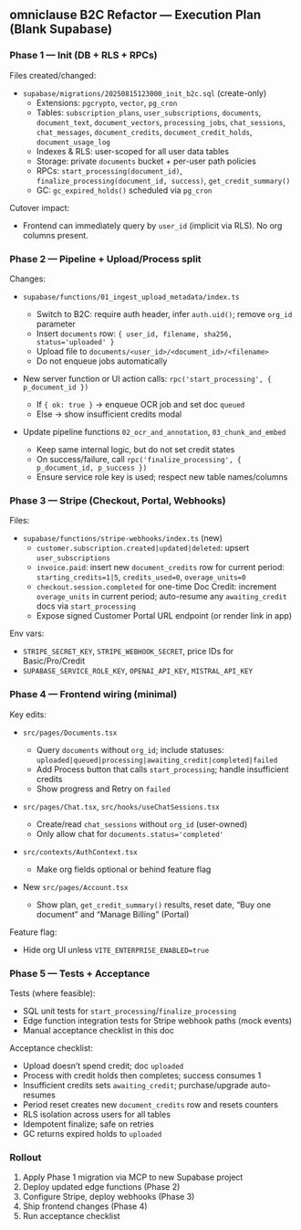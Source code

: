 ## omniclause B2C Refactor — Execution Plan (Blank Supabase)

### Phase 1 — Init (DB + RLS + RPCs)

Files created/changed:
- `supabase/migrations/20250815123000_init_b2c.sql` (create-only)
  - Extensions: `pgcrypto`, `vector`, `pg_cron`
  - Tables: `subscription_plans`, `user_subscriptions`, `documents`, `document_text`, `document_vectors`, `processing_jobs`, `chat_sessions`, `chat_messages`, `document_credits`, `document_credit_holds`, `document_usage_log`
  - Indexes & RLS: user-scoped for all user data tables
  - Storage: private `documents` bucket + per-user path policies
  - RPCs: `start_processing(document_id)`, `finalize_processing(document_id, success)`, `get_credit_summary()`
  - GC: `gc_expired_holds()` scheduled via `pg_cron`

Cutover impact:
- Frontend can immediately query by `user_id` (implicit via RLS). No org columns present.

### Phase 2 — Pipeline + Upload/Process split

Changes:
- `supabase/functions/01_ingest_upload_metadata/index.ts`
  - Switch to B2C: require auth header, infer `auth.uid()`; remove `org_id` parameter
  - Insert `documents` row: `{ user_id, filename, sha256, status='uploaded' }`
  - Upload file to `documents/<user_id>/<document_id>/<filename>`
  - Do not enqueue jobs automatically

- New server function or UI action calls: `rpc('start_processing', { p_document_id })`
  - If `{ ok: true }` → enqueue OCR job and set doc `queued`
  - Else → show insufficient credits modal

- Update pipeline functions `02_ocr_and_annotation`, `03_chunk_and_embed`
  - Keep same internal logic, but do not set credit states
  - On success/failure, call `rpc('finalize_processing', { p_document_id, p_success })`
  - Ensure service role key is used; respect new table names/columns

### Phase 3 — Stripe (Checkout, Portal, Webhooks)

Files:
- `supabase/functions/stripe-webhooks/index.ts` (new)
  - `customer.subscription.created|updated|deleted`: upsert `user_subscriptions`
  - `invoice.paid`: insert new `document_credits` row for current period: `starting_credits=1|5`, `credits_used=0`, `overage_units=0`
  - `checkout.session.completed` for one-time Doc Credit: increment `overage_units` in current period; auto-resume any `awaiting_credit` docs via `start_processing`
  - Expose signed Customer Portal URL endpoint (or render link in app)

Env vars:
- `STRIPE_SECRET_KEY`, `STRIPE_WEBHOOK_SECRET`, price IDs for Basic/Pro/Credit
- `SUPABASE_SERVICE_ROLE_KEY`, `OPENAI_API_KEY`, `MISTRAL_API_KEY`

### Phase 4 — Frontend wiring (minimal)

Key edits:
- `src/pages/Documents.tsx`
  - Query `documents` without `org_id`; include statuses: `uploaded|queued|processing|awaiting_credit|completed|failed`
  - Add Process button that calls `start_processing`; handle insufficient credits
  - Show progress and Retry on `failed`

- `src/pages/Chat.tsx`, `src/hooks/useChatSessions.tsx`
  - Create/read `chat_sessions` without `org_id` (user-owned)
  - Only allow chat for `documents.status='completed'`

- `src/contexts/AuthContext.tsx`
  - Make org fields optional or behind feature flag

- New `src/pages/Account.tsx`
  - Show plan, `get_credit_summary()` results, reset date, “Buy one document” and “Manage Billing” (Portal)

Feature flag:
- Hide org UI unless `VITE_ENTERPRISE_ENABLED=true`

### Phase 5 — Tests + Acceptance

Tests (where feasible):
- SQL unit tests for `start_processing`/`finalize_processing`
- Edge function integration tests for Stripe webhook paths (mock events)
- Manual acceptance checklist in this doc

Acceptance checklist:
- Upload doesn’t spend credit; doc `uploaded`
- Process with credit holds then completes; success consumes 1
- Insufficient credits sets `awaiting_credit`; purchase/upgrade auto-resumes
- Period reset creates new `document_credits` row and resets counters
- RLS isolation across users for all tables
- Idempotent finalize; safe on retries
- GC returns expired holds to `uploaded`

### Rollout

1) Apply Phase 1 migration via MCP to new Supabase project
2) Deploy updated edge functions (Phase 2)
3) Configure Stripe, deploy webhooks (Phase 3)
4) Ship frontend changes (Phase 4)
5) Run acceptance checklist


